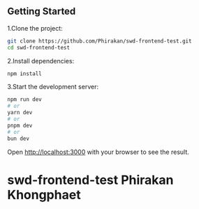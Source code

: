 
## Getting Started

1.Clone the project:

```bash
git clone https://github.com/Phirakan/swd-frontend-test.git
cd swd-frontend-test
```
2.Install dependencies:
```bash
npm install
```
3.Start the development server:
```bash
npm run dev
# or
yarn dev
# or
pnpm dev
# or
bun dev
```

Open [http://localhost:3000](http://localhost:3000) with your browser to see the result.


# swd-frontend-test Phirakan Khongphaet
